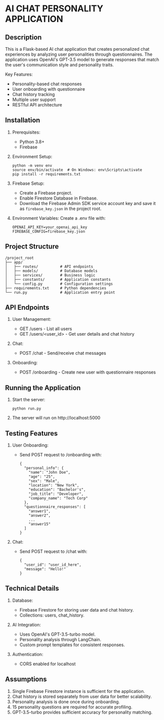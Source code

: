 AI CHAT PERSONALITY APPLICATION
=============================

Description
-----------
This is a Flask-based AI chat application that creates personalized chat experiences by analyzing user personalities through questionnaires. The application uses OpenAI's GPT-3.5 model to generate responses that match the user's communication style and personality traits.

Key Features:
- Personality-based chat responses
- User onboarding with questionnaire
- Chat history tracking
- Multiple user support
- RESTful API architecture

Installation
------------
1. Prerequisites:
   - Python 3.8+
   - Firebase

2. Environment Setup:
   ```
   python -m venv env
   source env/bin/activate  # On Windows: env\Scripts\activate
   pip install -r requirements.txt
   ```

3. Firebase Setup:
   - Create a Firebase project.
   - Enable Firestore Database in Firebase.
   - Download the Firebase Admin SDK service account key and save it as `firebase_key.json` in the project root.

4. Environment Variables:
   Create a .env file with:
   ```
   OPENAI_API_KEY=your_openai_api_key
   FIREBASE_CONFIG=firebase_key.json
   ```

Project Structure
------------------
```
/project_root
├── app/
│   ├── routes/          # API endpoints
│   ├── models/          # Database models
│   ├── services/        # Business logic
│   ├── constants/       # Application constants
│   └── config.py        # Configuration settings
├── requirements.txt     # Python dependencies
└── run.py               # Application entry point
```

API Endpoints
------------
1. User Management:
   - GET /users - List all users
   - GET /users/<user_id> - Get user details and chat history

2. Chat:
   - POST /chat - Send/receive chat messages
   
3. Onboarding:
   - POST /onboarding - Create new user with questionnaire responses

Running the Application
----------------------
1. Start the server:
   ```
   python run.py
   ```
2. The server will run on http://localhost:5000

Testing Features
---------------
1. User Onboarding:
   - Send POST request to /onboarding with:
     ```
     {
       "personal_info": {
         "name": "John Doe",
         "age": "25",
         "sex": "Male",
         "location": "New York",
         "education": "Bachelor's",
         "job_title": "Developer",
         "company_name": "Tech Corp"
       },
       "questionnaire_responses": [
         "answer1",
         "answer2",
         ...
         "answer15"
       ]
     }
     ```

2. Chat:
   - Send POST request to /chat with:
     ```
     {
       "user_id": "user_id_here",
       "message": "Hello!"
     }
     ```

Technical Details
----------------
1. Database:
   - Firebase Firestore for storing user data and chat history.
   - Collections: users, chat_history.

2. AI Integration:
   - Uses OpenAI's GPT-3.5-turbo model.
   - Personality analysis through LangChain.
   - Custom prompt templates for consistent responses.

3. Authentication:
   - CORS enabled for localhost
   

Assumptions
----------------------------
1. Single Firebase Firestore instance is sufficient for the application.
2. Chat history is stored separately from user data for better scalability.
3. Personality analysis is done once during onboarding.
4. 15 personality questions are required for accurate profiling.
5. GPT-3.5-turbo provides sufficient accuracy for personality matching.

